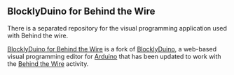 ## BlocklyDuino for Behind the Wire

There is a separated repository for the visual programming application used with Behind the wire.

[BlocklyDuino for Behind the Wire](https://github.com/carlospamg/BlocklyDuino-BtW) is a fork of [BlocklyDuino](https://github.com/gasolin/BlocklyDuino/), a web-based visual programming editor for [Arduino](http://www.arduino.cc/) that has been updated to work with the [Behind the Wire](https://github.com/carlospamg/BehindTheWire) activity.

